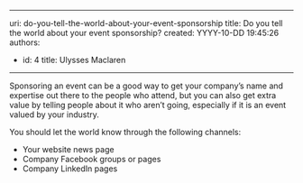 

---
uri: do-you-tell-the-world-about-your-event-sponsorship
title: Do you tell the world about your event sponsorship?
created: YYYY-10-DD 19:45:26
authors:
  - id: 4
    title: Ulysses Maclaren
---




<span class='intro'> <p>Sponsoring an event can be a good way to get your company’s name and expertise out there to the people who attend, but you can also get extra value by telling people about it who aren’t going, especially if it is an event valued by your industry.</p> </span>

<p>​You should let the world know through the following channels&#58;</p><ul><li>Your website news page​​</li><li>Company Facebook groups or pages</li><li>Company LinkedIn pages</li></ul>


